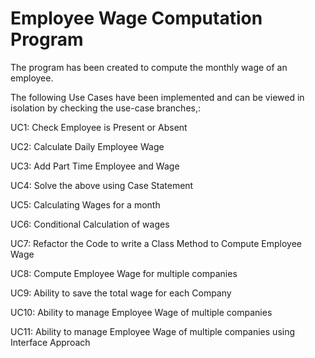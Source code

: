# Employee Wage Computation Program

The program has been created to compute the monthly wage of an employee.

The following Use Cases have been implemented and can be viewed in isolation by checking the use-case branches,:

UC1:    Check Employee is Present or Absent

UC2:    Calculate Daily Employee Wage

UC3:    Add Part Time Employee and Wage

UC4:    Solve the above using Case Statement

UC5:    Calculating Wages for a month

UC6:    Conditional Calculation of wages

UC7:    Refactor the Code to write a Class Method to Compute Employee Wage

UC8:    Compute Employee Wage for multiple companies

UC9:    Ability to save the total wage for each Company

UC10:   Ability to manage Employee Wage of multiple companies

UC11:   Ability to manage Employee Wage of multiple companies using Interface Approach